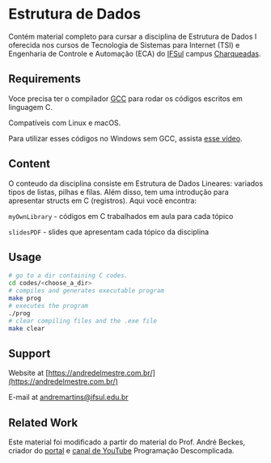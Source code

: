 # Estrutura de Dados 

Contém material completo para cursar a disciplina de Estrutura de Dados I oferecida nos cursos de Tecnologia de Sistemas para Internet (TSI) e Engenharia de Controle e Automação (ECA) do [IFSul](http://www.ifsul.edu.br/) campus [Charqueadas](http://www.charqueadas.ifsul.edu.br/portal/).


## Requirements


Voce precisa ter o compilador [GCC](https://gcc.gnu.org/) para rodar os códigos escritos em linguagem C.

Compatíveis com Linux e macOS.

Para utilizar esses códigos no Windows sem GCC, assista [esse vídeo](https://www.youtube.com/watch?v=h_m0vf6mt1E&list=PLeZ9_FbdLGk7K4ma8oXb3hhcjBMjF1Kcp&index=2).

## Content
O conteudo da disciplina consiste em Estrutura de Dados Lineares: variados tipos de listas, pilhas e filas. Além disso, tem uma introdução para apresentar structs em C (registros).
Aqui você encontra:

`myOwnLibrary` - códigos em C trabalhados em aula para cada tópico

`slidesPDF` - slides que apresentam cada tópico da disciplina

## Usage

```bash
# go to a dir containing C codes.
cd codes/<choose_a_dir>
# compiles and generates executable program
make prog
# executes the program
./prog
# clear compiling files and the .exe file
make clear
```

## Support

Website at [https://andredelmestre.com.br/](https://andredelmestre.com.br/)

E-mail at [andremartins@ifsul.edu.br](andremartins@ifsul.edu.br)

## Related Work

Este material foi modificado a partir do material do Prof. André Beckes, criador do [portal](https://programacaodescomplicada.wordpress.com/) e [canal de YouTube](https://www.youtube.com/user/progdescomplicada/featured) Programação Descomplicada.